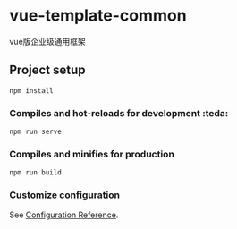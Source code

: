# vue-template-common
vue版企业级通用框架

## Project setup
```
npm install
```

### Compiles and hot-reloads for development :teda:
```
npm run serve
```

### Compiles and minifies for production
```
npm run build
```

### Customize configuration
See [Configuration Reference](https://cli.vuejs.org/config/).
